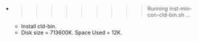 * >>>>>>>>> Running inst-min-con-cld-bin.sh ...
  * Install cld-bin.
  * Disk size = 713600K. Space Used = 12K.
